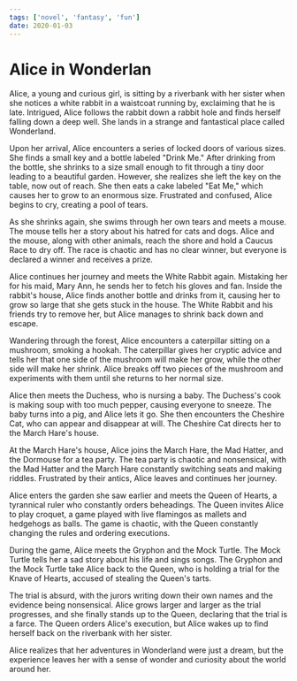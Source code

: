 ```yaml
---
tags: ['novel', 'fantasy', 'fun']
date: 2020-01-03
---
```


# Alice in Wonderlan

Alice, a young and curious girl, is sitting by a riverbank with her sister when she notices a white rabbit in a waistcoat running by, exclaiming that he is late. Intrigued, Alice follows the rabbit down a rabbit hole and finds herself falling down a deep well. She lands in a strange and fantastical place called Wonderland.

Upon her arrival, Alice encounters a series of locked doors of various sizes. She finds a small key and a bottle labeled "Drink Me." After drinking from the bottle, she shrinks to a size small enough to fit through a tiny door leading to a beautiful garden. However, she realizes she left the key on the table, now out of reach. She then eats a cake labeled "Eat Me," which causes her to grow to an enormous size. Frustrated and confused, Alice begins to cry, creating a pool of tears.

As she shrinks again, she swims through her own tears and meets a mouse. The mouse tells her a story about his hatred for cats and dogs. Alice and the mouse, along with other animals, reach the shore and hold a Caucus Race to dry off. The race is chaotic and has no clear winner, but everyone is declared a winner and receives a prize.

Alice continues her journey and meets the White Rabbit again. Mistaking her for his maid, Mary Ann, he sends her to fetch his gloves and fan. Inside the rabbit's house, Alice finds another bottle and drinks from it, causing her to grow so large that she gets stuck in the house. The White Rabbit and his friends try to remove her, but Alice manages to shrink back down and escape.

Wandering through the forest, Alice encounters a caterpillar sitting on a mushroom, smoking a hookah. The caterpillar gives her cryptic advice and tells her that one side of the mushroom will make her grow, while the other side will make her shrink. Alice breaks off two pieces of the mushroom and experiments with them until she returns to her normal size.

Alice then meets the Duchess, who is nursing a baby. The Duchess's cook is making soup with too much pepper, causing everyone to sneeze. The baby turns into a pig, and Alice lets it go. She then encounters the Cheshire Cat, who can appear and disappear at will. The Cheshire Cat directs her to the March Hare's house.

At the March Hare's house, Alice joins the March Hare, the Mad Hatter, and the Dormouse for a tea party. The tea party is chaotic and nonsensical, with the Mad Hatter and the March Hare constantly switching seats and making riddles. Frustrated by their antics, Alice leaves and continues her journey.

Alice enters the garden she saw earlier and meets the Queen of Hearts, a tyrannical ruler who constantly orders beheadings. The Queen invites Alice to play croquet, a game played with live flamingos as mallets and hedgehogs as balls. The game is chaotic, with the Queen constantly changing the rules and ordering executions.

During the game, Alice meets the Gryphon and the Mock Turtle. The Mock Turtle tells her a sad story about his life and sings songs. The Gryphon and the Mock Turtle take Alice back to the Queen, who is holding a trial for the Knave of Hearts, accused of stealing the Queen's tarts.

The trial is absurd, with the jurors writing down their own names and the evidence being nonsensical. Alice grows larger and larger as the trial progresses, and she finally stands up to the Queen, declaring that the trial is a farce. The Queen orders Alice's execution, but Alice wakes up to find herself back on the riverbank with her sister.

Alice realizes that her adventures in Wonderland were just a dream, but the experience leaves her with a sense of wonder and curiosity about the world around her.
